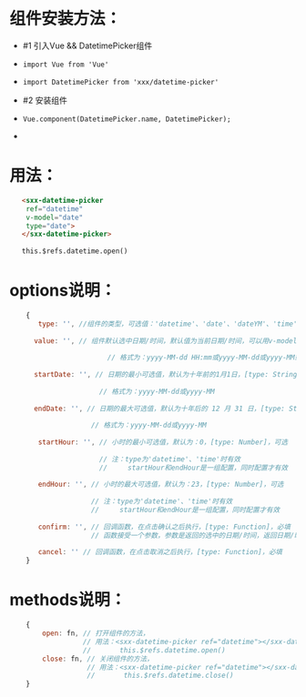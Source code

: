 
# 组件安装方法：
 *   #1 引入Vue && DatetimePicker组件
 *     import Vue from 'Vue' 
 *     import DatetimePicker from 'xxx/datetime-picker'
 *   #2 安装组件
 *     Vue.component(DatetimePicker.name, DatetimePicker);
 *
 
# 用法：
 ```html  
    <sxx-datetime-picker
     ref="datetime" 
     v-model="date"
     type="date">
    </sxx-datetime-picker>
    
    this.$refs.datetime.open()
 ```
 
# options说明：
```js
	{   
 	   type: '', //组件的类型，可选值：'datetime'、'date'、'dateYM'、'time'、默认值：'datetime'，[type: String]，可选
 
      value: '', // 组件默认选中日期/时间，默认值为当前日期/时间，可以用v-model来双向绑定数值，[type: String]，可选
 
 						// 格式为：yyyy-MM-dd HH:mm或yyyy-MM-dd或yyyy-MM或HH:mm
 						
      startDate: '', // 日期的最小可选值，默认为十年前的1月1日，[type: String]，可选
 
 					  // 格式为：yyyy-MM-dd或yyyy-MM
 
      endDate: '', // 日期的最大可选值，默认为十年后的 12 月 31 日，[type: String]，可选
 
 					// 格式为：yyyy-MM-dd或yyyy-MM
 
 	   startHour: '', // 小时的最小可选值，默认为：0，[type: Number]，可选
 	   
 	                  // 注：type为'datetime'、'time'时有效
 	                  //     startHour和endHour是一组配置，同时配置才有效
 
 	   endHour: '', // 小时的最大可选值，默认为：23，[type: Number]，可选
 	   
 	                // 注：type为'datetime'、'time'时有效
 	                //     startHour和endHour是一组配置，同时配置才有效
 
 	   confirm: '', // 回调函数，在点击确认之后执行，[type: Function]，必填
 	   				// 函数接受一个参数，参数是返回的选中的日期/时间，返回日期/时间格式为：yyyy-MM-dd HH:mm或yyyy-MM-dd或HH:mm
 
 	   cancel: '' // 回调函数，在点击取消之后执行，[type: Function]，必填
	}
```
# methods说明：
```js
	{
    	open: fn, // 打开组件的方法，
                  // 用法：<sxx-datetime-picker ref="datetime"></sxx-datetime-picker> 
                  //       this.$refs.datetime.open()
    	close: fn, // 关闭组件的方法，
                   // 用法：<sxx-datetime-picker ref="datetime"></sxx-datetime-picker> 
                   //       this.$refs.datetime.close()
	}
```